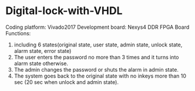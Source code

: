 # Digital-lock-with-VHDL
Coding platform: Vivado2017
Development board: Nexys4 DDR FPGA Board
Functions:
  1. including 6 states(original state, user state, admin state, unlock state, alarm state, error state)
  2. The user enters the password no more than 3 times and it turns into alarm state otherwise. 
  3. The admin changes the password or shuts the alarm in admin state.
  4. The system goes back to the original state with no inkeys more than 10 sec (20 sec when unlock and admin state).
